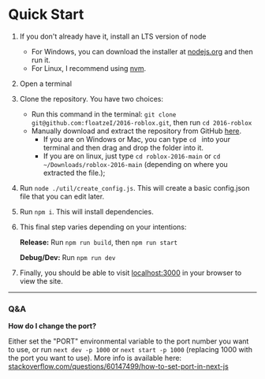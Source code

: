 # Quick Start

1. If you don't already have it, install an LTS version of node

    - For Windows, you can download the installer at [nodejs.org](https://nodejs.org/en/) and then run it.
    - For Linux, I recommend using [nvm](https://github.com/nvm-sh/nvm#installing-and-updating).


2. Open a terminal

3. Clone the repository. You have two choices:
   - Run this command in the terminal: `git clone git@github.com:floatzeI/2016-roblox.git`, then run `cd 2016-roblox`
   - Manually download and extract the repository from GitHub [here](https://github.com/floatzeI/2016-roblox/archive/refs/heads/main.zip).
     - If you are on Windows or Mac, you can type `cd ` into your terminal and then drag and drop the folder into it. 
     - If you are on linux, just type `cd roblox-2016-main` or `cd ~/Downloads/roblox-2016-main` (depending on where you extracted the file.);

4. Run `node ./util/create_config.js`. This will create a basic config.json file that you can edit later.

5. Run `npm i`. This will install dependencies.

6. This final step varies depending on your intentions:

    **Release:** Run `npm run build`, then `npm run start`

    **Debug/Dev:** Run `npm run dev`


7. Finally, you should be able to visit [localhost:3000](http://localhost:3000) in your browser to view the site.

---

### Q&A

**How do I change the port?**

Either set the "PORT" environmental variable to the port number you want to use, or run `next dev -p 1000` or `next start -p 1000` (replacing 1000 with the port you want to use). More info is available here: [stackoverflow.com/questions/60147499/how-to-set-port-in-next-js](https://stackoverflow.com/questions/60147499/how-to-set-port-in-next-js)

